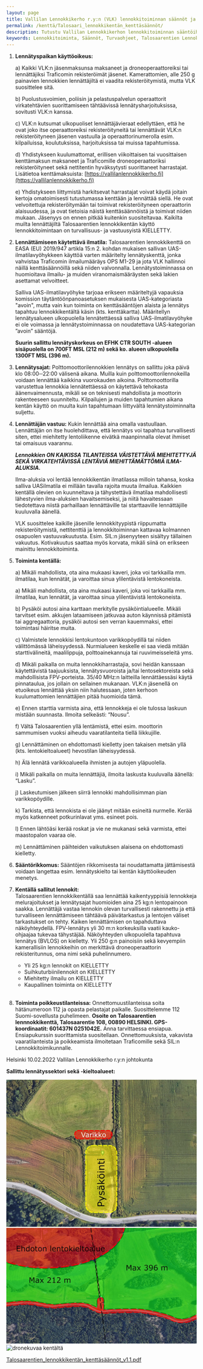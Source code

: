 ```yaml
---
layout: page
title: Vallilan Lennokkikerho r.y:n (VLK) lennokkitoiminnan säännöt ja turvaohjeet Talosaarentien lennokkikentälle
permalink: /kenttä/Talosaari_lennokkikentän_kenttäsäännöt/
description: Tutustu Vallilan Lennokkikerhon lennokkitoiminnan sääntöihin ja turvaohjeisiin Talosaarentien lennokkikentällä. Ohjeet koskevat lennätyspaikan käyttöoikeutta, ilmatilan hallintaa, lennätysaikoja ja -korkeuksia sekä lennättämisen vastuullisuutta
keywords: Lennokkitoiminta, Säännöt, Turvaohjeet, Talosaarentien Lennokkikenttä, Helsinki, Ilmatilan Hallinta, Lennätysajat, Lennätyskorkeus, Vastuu, Turvallisuus, Rekisteröityminen, UAV, UAS, FPV, Suomen Ilmailuliitto, SIL
---
```


1. **Lennätyspaikan käyttöoikeus:**

    a) Kaikki VLK:n jäsenmaksunsa maksaneet ja droneoperaattoreiksi tai lennättäjiksi Traficomin rekisteröimät jäsenet. Kamerattomien, alle 250 g painavien lennokkien lennättäjiltä ei vaadita rekisteröitymistä, mutta VLK suosittelee sitä.

    b) Puolustusvoimien, poliisin ja pelastuspalvelun operaattorit virkatehtävien suorittamiseen tähtäävissä lennätysharjoituksissa, sovitusti VLK:n kanssa.

    c) VLK:n kutsumat ulkopuoliset lennättäjävieraat edellyttäen, että he ovat joko itse operaattoreiksi rekisteröityneitä tai lennättävät VLK:n rekisteröityneen jäsenen vastuulla ja operaattorinumerolla esim. kilpailuissa, koulutuksissa, harjoituksissa tai muissa tapahtumissa.

    d) Yhdistykseen kuulumattomat, erillisen viikoittaisen tai vuosittaisen kenttämaksun maksaneet ja Traficomille droneoperaattoriksi rekisteröityneet sekä nettitentin hyväksytysti suorittaneet harrastajat. Lisätietoa kenttämaksuista: [https://vallilanlennokkikerho.fi](https://vallilanlennokkikerho.fi)

    e) Yhdistykseen liittymistä harkitsevat harrastajat voivat käydä joitain kertoja omatoimisesti tutustumassa kenttään ja lennättää siellä. He ovat velvoitettuja rekisteröitymään tai toimivat rekisteröityneen operaattorin alaisuudessa, ja ovat tietoisia näistä kenttäsäännöistä ja toimivat niiden mukaan. Jäsenyys on ennen pitkää kuitenkin suositeltavaa. Kaikilta muilta lennättäjiltä Talosaarentien lennokkikentän käyttö lennokkitoimintaan on turvallisuus- ja vastuusyistä KIELLETTY.

2. **Lennättämiseen käytettävä ilmatila:**
    Talosaarentien lennokkikenttä on EASA (EU) 2019/947 artikla 15:n 2. kohdan mukaisen sallivan UAS-ilmatilavyöhykkeen käyttöä varten määritelty lennätyskenttä, jonka vahvistaa Traficomin ilmailumääräys OPS M1-29 ja jota VLK hallinnoi näillä kenttäsäännöillä sekä niiden valvonnalla. Lennätystoiminnassa on huomioitava ilmailu- ja muiden viranomaismääräysten sekä lakien asettamat velvoitteet.

    Salliva UAS-ilmatilavyöhyke tarjoaa erikseen määriteltyjä vapauksia komission täytäntöönpanoasetuksen mukaisesta UAS-kategoriasta "avoin", mutta vain kun toiminta on kenttäsääntöjen alaista ja lennätys tapahtuu lennokkikentältä käsin (kts. kenttäkartta).
    Määritellyn lennätysalueen ulkopuolella lennätettäessä salliva UAS-ilmatilavyöhyke ei ole voimassa ja lennätystoiminnassa on noudatettava UAS-kategorian ”avoin” sääntöjä.

    **Suurin sallittu lennätyskorkeus on EFHK CTR SOUTH -alueen sisäpuolella on 700FT MSL (212 m) sekä ko. alueen ulkopuolella 1300FT MSL (396 m).**

3. **Lennätysajat:**
    Polttomoottorilennokkien lennätys on sallittu joka päivä klo 08:00─22:00 välisenä aikana. Muilla kuin polttomoottorilennokeilla voidaan lennättää kaikkina vuorokauden aikoina. Polttomoottorilla varustettua lennokkia lennätettäessä on käytettävä tehokasta äänenvaimennusta, mikäli se on teknisesti mahdollista ja moottorin rakenteeseen suunniteltu. Kilpailujen ja muiden tapahtumien aikana kentän käyttö on muulta kuin tapahtumaan liittyvältä lennätystoiminnalta suljettu.

4. **Lennättäjän vastuu:**
    Kukin lennättää aina omalla vastuullaan. Lennättäjän on itse huolehdittava, että lennätys voi tapahtua turvallisesti siten, ettei miehitetty lentoliikenne eivätkä maanpinnalla olevat ihmiset tai omaisuus vaarannu.

    ***Lennokkien ON KAIKISSA TILANTEISSA VÄISTETTÄVÄ MIEHITETTYJÄ SEKÄ VIRKATEHTÄVISSÄ LENTÄVIÄ MIEHITTÄMÄTTÖMIÄ ILMA-ALUKSIA.***

    Ilma-aluksia voi lentää lennokkikentän ilmatilassa milloin tahansa, koska salliva UASilmatila ei millään tavalla rajoita muuta ilmailua. Kaikkien kentällä olevien on kuunneltava
    ja tähystettävä ilmatilaa mahdollisesti lähestyvien ilma-aluksien havaitsemiseksi, ja niitä
    havaitessaan tiedotettava niistä parhaillaan lennättäville tai starttaaville lennättäjille
    kuuluvalla äänellä.

    VLK suosittelee kaikille jäsenille lennokkityypistä riippumatta rekisteröitymistä, nettitenttiä
    ja lennokkitoiminnan kattavaa kolmannen osapuolen vastuuvakuutusta. Esim. SIL:n
    jäsenyyteen sisältyy tällainen vakuutus. Kotivakuutus saattaa myös korvata, mikäli siinä on
    erikseen mainittu lennokkitoiminta.

5. **Toiminta kentällä:**

    a) Mikäli mahdollista, ota aina mukaasi kaveri, joka voi tarkkailla mm. ilmatilaa, kun lennätät, ja varoittaa sinua ylilentävistä lentokoneista.

    a) Mikäli mahdollista, ota aina mukaasi kaveri, joka voi tarkkailla mm. ilmatilaa, kun lennätät, ja varoittaa sinua ylilentävistä lentokoneista.

    b) Pysäköi autosi aina karttaan merkitylle pysäköintialueelle. Mikäli tarvitset esim. akkujen lataamiseen jatkuvaa auton käynnissä pitämistä tai aggregaattoria, pysäköi autosi sen verran kauemmaksi, ettei toimintasi häiritse muita.

    c) Valmistele lennokkisi lentokuntoon varikkopöydillä tai niiden välittömässä läheisyydessä. Nurmialueen keskelle ei saa viedä mitään starttivälineitä, maalilippuja, polttoainekannuja tai ruuvimeisseleitä yms.

    d) Mikäli paikalla on muita lennokkiharrastajia, sovi heidän kanssaan käytettävistä taajuuksista, lennätysvuoroista ja/tai lentosektoreista sekä mahdollisista FPV-porteista. 35/40 MHz:n laitteilla lennättäessäsi käytä pinnataulua, jos jollain on sellainen mukanaan. VLK:n jäsenellä on etuoikeus lennättää yksin niin halutessaan, joten kerhoon kuulumattomien lennättäjien pitää huomioida tämä.

    e) Ennen starttia varmista aina, että lennokkeja ei ole tulossa laskuun mistään suunnasta. Ilmoita selkeästi: “Nousu”.

    f) Vältä Talosaarentien yllä lentämistä, ettei esim. moottorin sammumisen vuoksi aiheudu vaaratilanteita tiellä liikkujille.

    g) Lennättäminen on ehdottomasti kielletty joen takaisen metsän yllä (kts. lentokieltoalueet) hevostilan läheisyydessä.

    h) Älä lennätä varikkoalueella ihmisten ja autojen yläpuolella.

    i) Mikäli paikalla on muita lennättäjiä, ilmoita laskusta kuuluvalla äänellä: “Lasku”.

    j) Laskeutumisen jälkeen siirrä lennokki mahdollisimman pian varikkopöydille.

    k) Tarkista, että lennokista ei ole jäänyt mitään esineitä nurmelle. Kerää myös katkenneet potkurinlavat yms. esineet pois.

    l) Ennen lähtöäsi kerää roskat ja vie ne mukanasi sekä varmista, ettei maastopalon vaaraa ole.

    m) Lennättäminen päihteiden vaikutuksen alaisena on ehdottomasti kielletty.

6. **Sääntörikkomus:**
    Sääntöjen rikkomisesta tai noudattamatta jättämisestä voidaan langettaa esim. lennätyskielto tai kentän käyttöoikeuden menetys.

7. **Kentällä sallitut lennokit:**  
    Talosaarentien lennokkikentällä saa lennättää kaikentyyppisiä lennokkeja melurajoitukset ja lennätysajat huomioiden aina 25 kg:n lentopainoon saakka. Lennättäjä vastaa lennokin olevan turvallisesti rakennettu ja että turvalliseen lennättämiseen tähtäävä päivätarkastus ja lentojen väliset tarkastukset on tehty. Kaiken lennättämisen on tapahduttava näköyhteydellä. FPV-lennätys yli 30 m:n korkeuksilla vaatii kauko-ohjaajaa tukevaa tähystäjää. Näköyhteyden ulkopuolella tapahtuva lennätys (BVLOS) on kielletty. Yli 250 g:n painoisiin sekä kevyempiin kamerallisiin lennokkeihin on merkittävä droneoperaattorin rekisteritunnus, oma nimi sekä puhelinnumero.

    - Yli 25 kg:n lennokit on KIELLETTY
    - Suihkuturbiinilennokit on KIELLETTY
    - Miehitetty ilmailu on KIELLETTY
    - Kaupallinen toiminta on KIELLETTY
<br><br>
8. **Toiminta poikkeustilanteissa:**
    Onnettomuustilanteissa soita hätänumeroon 112 ja opasta pelastajat paikalle. Suosittelemme 112 Suomi-sovellusta puhelimeen. **Osoite on Talosaarentien lennnokkikenttä, Talosaarentie 108, 00890 HELSINKI. GPS-koordinaatit: 601437N 0251042E.** Anna tarvittaessa ensiapua. Ensiapukurssin suorittamista suositellaan. Onnettomuuksista, vakavista vaaratilanteista ja poikkeamista ilmoitetaan Traficomille sekä SIL:n Lennokkitoimikunnalle.

Helsinki 10.02.2022 Vallilan Lennokkikerho r.y:n johtokunta

**Sallittu lennätyssektori sekä -kieltoalueet:**

<div class="image-container">
<img src="/images/parkki.jpg" alt="pysäköinti"/>
<img src="/images/kieltoalue.jpg" alt="lentokieltoalue"/>
<img src="/images/lennokkikuvia/lennokkikenttä-3.jpg" alt="dronekuvaa kentältä" />
</div>

[Talosaarentien_lennokkikentän_kenttäsäännöt_v1.1.pdf](/images/Talosaarentien_lennokkikentän_kenttäsäännöt_v1.1.pdf)
